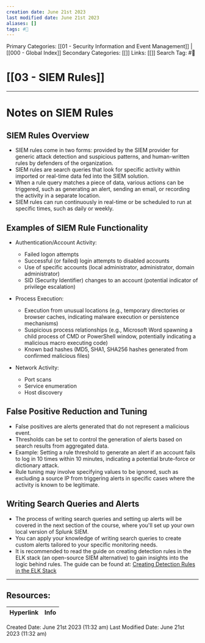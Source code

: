 ```yaml
---
creation date: June 21st 2023
last modified date: June 21st 2023
aliases: []
tags: #📖
---
```


Primary Categories: [[01 - Security Information and Event Management]] | [[000 - Global Index]] 
Secondary Categories: [[]] 
Links: [[]] 
Search Tag: #📖  

# [[03 - SIEM Rules]]  
---

# Notes on SIEM Rules

## SIEM Rules Overview
- SIEM rules come in two forms: provided by the SIEM provider for generic attack detection and suspicious patterns, and human-written rules by defenders of the organization.
- SIEM rules are search queries that look for specific activity within imported or real-time data fed into the SIEM solution.
- When a rule query matches a piece of data, various actions can be triggered, such as generating an alert, sending an email, or recording the activity in a separate location.
- SIEM rules can run continuously in real-time or be scheduled to run at specific times, such as daily or weekly.

## Examples of SIEM Rule Functionality
- Authentication/Account Activity:
  - Failed logon attempts
  - Successful (or failed) login attempts to disabled accounts
  - Use of specific accounts (local administrator, administrator, domain administrator)
  - SID (Security Identifier) changes to an account (potential indicator of privilege escalation)

- Process Execution:
  - Execution from unusual locations (e.g., temporary directories or browser caches, indicating malware execution or persistence mechanisms)
  - Suspicious process relationships (e.g., Microsoft Word spawning a child process of CMD or PowerShell window, potentially indicating a malicious macro executing code)
  - Known bad hashes (MD5, SHA1, SHA256 hashes generated from confirmed malicious files)

- Network Activity:
  - Port scans
  - Service enumeration
  - Host discovery

## False Positive Reduction and Tuning
- False positives are alerts generated that do not represent a malicious event.
- Thresholds can be set to control the generation of alerts based on search results from aggregated data.
- Example: Setting a rule threshold to generate an alert if an account fails to log in 10 times within 10 minutes, indicating a potential brute-force or dictionary attack.
- Rule tuning may involve specifying values to be ignored, such as excluding a source IP from triggering alerts in specific cases where the activity is known to be legitimate.

## Writing Search Queries and Alerts
- The process of writing search queries and setting up alerts will be covered in the next section of the course, where you'll set up your own local version of Splunk SIEM.
- You can apply your knowledge of writing search queries to create custom alerts tailored to your specific monitoring needs.
- It is recommended to read the guide on creating detection rules in the ELK stack (an open-source SIEM alternative) to gain insights into the logic behind rules. The guide can be found at: [Creating Detection Rules in the ELK Stack](https://www.elastic.co/guide/en/security/current/rules-ui-create.html)


___

## Resources:

| Hyperlink | Info |
| --------- | ---- |


Created Date: June 21st 2023 (11:32 am) 
Last Modified Date: June 21st 2023 (11:32 am)
